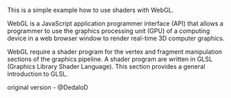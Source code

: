 This is a simple example how to use shaders with WebGL.

WebGL is a JavaScript application programmer interface (API) that allows a programmer to use the graphics processing unit (GPU) of a computing device in a web browser window to render real-time 3D computer graphics.

WebGL require a shader program for the vertex and fragment manipulation sections of the graphics pipeline. A shader program are written in GLSL (Graphics Library Shader Language). This section provides a general introduction to GLSL.

 original version  - @DedaloD
